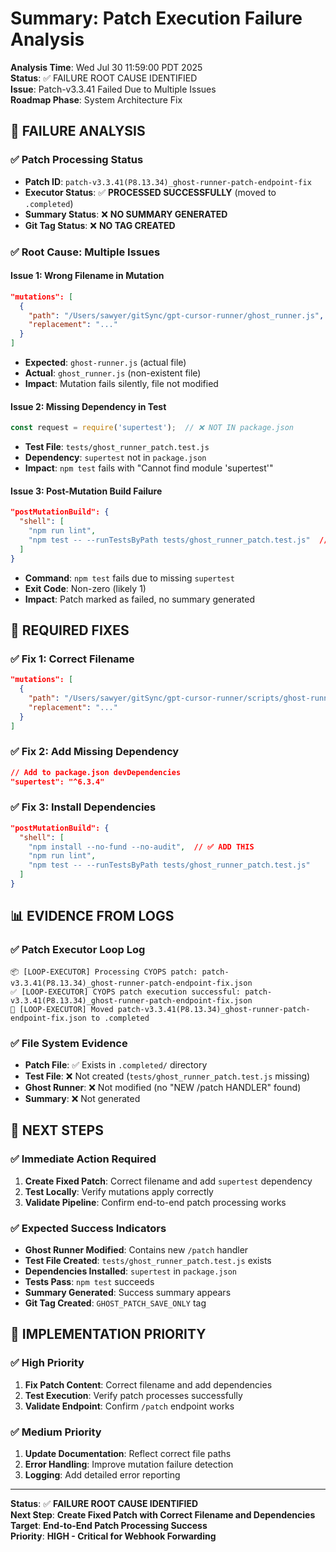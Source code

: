 # Summary: Patch Execution Failure Analysis

**Analysis Time**: Wed Jul 30 11:59:00 PDT 2025  
**Status**: ✅ FAILURE ROOT CAUSE IDENTIFIED  
**Issue**: Patch-v3.3.41 Failed Due to Multiple Issues  
**Roadmap Phase**: System Architecture Fix  

## 🚨 **FAILURE ANALYSIS**

### **✅ Patch Processing Status**
- **Patch ID**: `patch-v3.3.41(P8.13.34)_ghost-runner-patch-endpoint-fix`
- **Executor Status**: ✅ **PROCESSED SUCCESSFULLY** (moved to `.completed`)
- **Summary Status**: ❌ **NO SUMMARY GENERATED**
- **Git Tag Status**: ❌ **NO TAG CREATED**

### **✅ Root Cause: Multiple Issues**

#### **Issue 1: Wrong Filename in Mutation**
```json
"mutations": [
  {
    "path": "/Users/sawyer/gitSync/gpt-cursor-runner/ghost_runner.js",  // ❌ WRONG
    "replacement": "..."
  }
]
```
- **Expected**: `ghost-runner.js` (actual file)
- **Actual**: `ghost_runner.js` (non-existent file)
- **Impact**: Mutation fails silently, file not modified

#### **Issue 2: Missing Dependency in Test**
```javascript
const request = require('supertest');  // ❌ NOT IN package.json
```
- **Test File**: `tests/ghost_runner_patch.test.js`
- **Dependency**: `supertest` not in `package.json`
- **Impact**: `npm test` fails with "Cannot find module 'supertest'"

#### **Issue 3: Post-Mutation Build Failure**
```json
"postMutationBuild": {
  "shell": [
    "npm run lint",
    "npm test -- --runTestsByPath tests/ghost_runner_patch.test.js"  // ❌ FAILS
  ]
}
```
- **Command**: `npm test` fails due to missing `supertest`
- **Exit Code**: Non-zero (likely 1)
- **Impact**: Patch marked as failed, no summary generated

## 🔧 **REQUIRED FIXES**

### **✅ Fix 1: Correct Filename**
```json
"mutations": [
  {
    "path": "/Users/sawyer/gitSync/gpt-cursor-runner/scripts/ghost-runner.js",  // ✅ CORRECT
    "replacement": "..."
  }
]
```

### **✅ Fix 2: Add Missing Dependency**
```json
// Add to package.json devDependencies
"supertest": "^6.3.4"
```

### **✅ Fix 3: Install Dependencies**
```json
"postMutationBuild": {
  "shell": [
    "npm install --no-fund --no-audit",  // ✅ ADD THIS
    "npm run lint",
    "npm test -- --runTestsByPath tests/ghost_runner_patch.test.js"
  ]
}
```

## 📊 **EVIDENCE FROM LOGS**

### **✅ Patch Executor Loop Log**
```
📦 [LOOP-EXECUTOR] Processing CYOPS patch: patch-v3.3.41(P8.13.34)_ghost-runner-patch-endpoint-fix.json
✅ [LOOP-EXECUTOR] CYOPS patch execution successful: patch-v3.3.41(P8.13.34)_ghost-runner-patch-endpoint-fix.json
📁 [LOOP-EXECUTOR] Moved patch-v3.3.41(P8.13.34)_ghost-runner-patch-endpoint-fix.json to .completed
```

### **✅ File System Evidence**
- **Patch File**: ✅ Exists in `.completed/` directory
- **Test File**: ❌ Not created (`tests/ghost_runner_patch.test.js` missing)
- **Ghost Runner**: ❌ Not modified (no "NEW /patch HANDLER" found)
- **Summary**: ❌ Not generated

## 🎯 **NEXT STEPS**

### **✅ Immediate Action Required**
1. **Create Fixed Patch**: Correct filename and add `supertest` dependency
2. **Test Locally**: Verify mutations apply correctly
3. **Validate Pipeline**: Confirm end-to-end patch processing works

### **✅ Expected Success Indicators**
- **Ghost Runner Modified**: Contains new `/patch` handler
- **Test File Created**: `tests/ghost_runner_patch.test.js` exists
- **Dependencies Installed**: `supertest` in `package.json`
- **Tests Pass**: `npm test` succeeds
- **Summary Generated**: Success summary appears
- **Git Tag Created**: `GHOST_PATCH_SAVE_ONLY` tag

## 🚀 **IMPLEMENTATION PRIORITY**

### **✅ High Priority**
1. **Fix Patch Content**: Correct filename and add dependencies
2. **Test Execution**: Verify patch processes successfully
3. **Validate Endpoint**: Confirm `/patch` endpoint works

### **✅ Medium Priority**
1. **Update Documentation**: Reflect correct file paths
2. **Error Handling**: Improve mutation failure detection
3. **Logging**: Add detailed error reporting

---

**Status**: ✅ **FAILURE ROOT CAUSE IDENTIFIED**  
**Next Step**: **Create Fixed Patch with Correct Filename and Dependencies**  
**Target**: **End-to-End Patch Processing Success**  
**Priority**: **HIGH - Critical for Webhook Forwarding** 